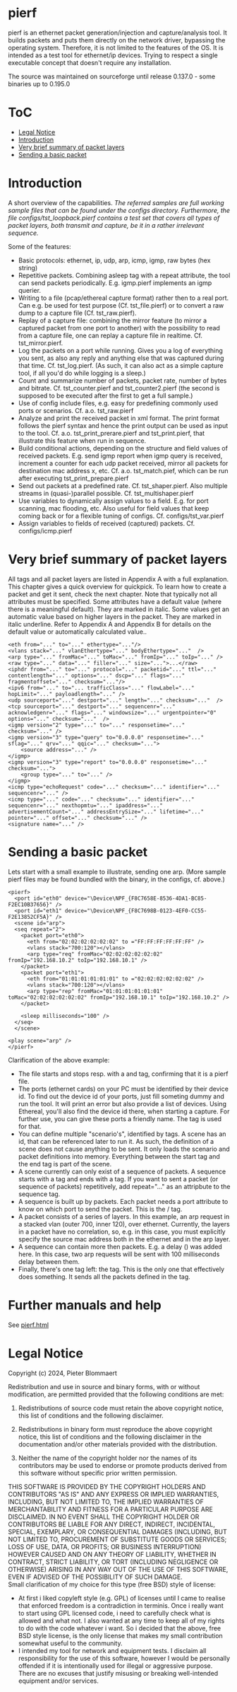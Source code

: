 # pierf
pierf is an ethernet packet generation/injection and capture/analysis tool. It builds packets and puts them directly on the network driver, bypassing the operating system. Therefore, it is not limited to the features of the OS. It is intended as a test tool for ethernet/ip devices. Trying to respect a single executable concept that doesn't require any installation. 


The source was maintained on sourceforge until release 0.137.0 - some binaries up to 0.195.0

# ToC
+ [Legal Notice](#legal-notice)
+ [Introduction](#introduction)
+ [Very brief summary of packet layers](#very-brief-summary-of-packet-layers)
+ [Sending a basic packet](#sending-a-basic-packet)



# Introduction

A short overview of the capabilities. _The referred samples are full working sample files that can be found under the configs directory. Furthermore, the file configs/tst_loopback.pierf contains a test set that covers all types of packet layers, both transmit and capture, be it in a rather irrelevant sequence._

Some of the features:
- Basic protocols: ethernet, ip, udp, arp, icmp, igmp, raw bytes (hex string)
- Repetitive packets. Combining asleep tag with a repeat attribute, the tool can send packets periodically. E.g. igmp.pierf implements an igmp querier.
- Writing to a file (pcap/ethereal capture format) rather then to a real port. Can e.g. be used for test purpose (Cf. tst_file.pierf) or to convert a raw dump to a capture file (Cf. tst_raw.pierf).
- Replay of a capture file: combining the mirror feature (to mirror a captured packet from one port to another) with the possibility to read from a capture file, one can replay a capture file in realtime. Cf. tst_mirror.pierf. 
- Log the packets on a port while running. Gives you a log of everything you sent, as also any reply and anything else that was captured during that time. Cf. tst_log.pierf. (As such, it can also act as a simple capture tool, if all you'd do while logging is a sleep.)
- Count and summarize number of packets, packet rate, number of bytes and bitrate. Cf. tst_counter.pierf and tst_counter2.pierf (the second is supposed to be executed after the first to get a full sample.)
- Use of config include files, e.g. easy for predefining commonly used ports or scenarios. Cf. a.o. tst_raw.pierf
- Analyze and print the received packet in xml format. The print format follows the pierf syntax and hence the print output can be used as input to the tool. Cf. a.o. tst_print_prerare.pierf and tst_print.pierf, that illustrate this feature when run in sequence.
- Build conditional actions, depending on the structure and field values of received packets. E.g. send igmp report when igmp query is received, increment a counter for each udp packet received, mirror all packets for destination mac address x, etc. Cf. a.o. tst_match.pief, which can be run after executing tst_print_prepare.pierf
- Send out packets at a predefined rate. Cf. tst_shaper.pierf. Also multiple streams in (quasi-)parallel possible. Cf. tst_multishaper.pierf
- Use variables to dynamically assign values to a field. E.g. for port scanning, mac flooding, etc. Also useful for field values that keep coming back or for a flexible tuning of configs. Cf. configs/tst_var.pierf
- Assign variables to fields of received (captured) packets. Cf. configs/icmp.pierf

# Very brief summary of packet layers

All tags and all packet layers are listed in Appendix A with a full explanation. This chapter gives a quick overview for quickpick. To learn how to create a packet and get it sent, check the next chapter. Note that typically not all attributes must be specified. Some attributes have a default value (where there is a meaningful default). They are marked in italic. Some values get an automatic value based on higher layers in the packet. They are marked in italic underline. Refer to Appendix A and Appendix B for details on the default value or automatically calculated value..

```
<eth from="..." to="..." ethertype="..."/>
<vlans stack="..." vlanEthertype="..." bodyEthertype="..."  />
<arp type="..." fromMac="..." toMac="..." fromIp="..." toIp="..." />
<raw type="..." data="..." filler="..." size="...">...</raw>
<iphdr from="..." to="..." protocol="..." packetid="..." ttl="..." contentlength="..." options="..." dscp="..." flags="..." fragmentoffset="..." checksum="..."/>
<ipv6 from="..." to="... trafficClass="..." flowLabel="..." hopLimit="..." payloadlength="..." />
<udp sourceport="..." destport="..." length="..." checksum="..."  />
<tcp sourceport="..." destport="..." sequencenr="..." acknowledgenr="..." flags="..." windowsize="..." urgentpointer="0" options="..." checksum="..."  />
<igmp version="2" type="..." to="..." responsetime="..." checksum="..." />
<igmp version="3" type="query" to="0.0.0.0" responsetime="..." sflag="..." qrv="..." qqic="..." checksum="...">
    <source address="..." />
</igmp>
<igmp version="3" type="report" to="0.0.0.0" responsetime="..." checksum="...">
    <group type="..." to="..." />
</igmp>
<icmp type="echoRequest" code="..." checksum="..." identifier="..." sequencenr="..." />
<icmp type="..." code="..." checksum="..." identifier="..." sequencenr="..." nexthopmtu="..." ipaddress="..." advertisementCount="..." addressEntrySize="..." lifetime="..." pointer="..." offset="..." checksum="..." />
<signature name="..." />
```

# Sending a basic packet 
Lets start with a small example to illustrate, sending one arp. (More sample pierf files may be found bundled with the binary, in the configs, cf. above.)

```  
<pierf>
  <port id="eth0" device="\Device\NPF_{F8C7658E-8536-4DA1-BC85-F2EC10B37656}" />
  <port id="eth1" device="\Device\NPF_{F8C7698B-0123-4EF0-CC55-F2E13852CF5A}" />
  <scene id="arp">
  <seq repeat="2">
    <packet port="eth0">
      <eth from="02:02:02:02:02:02" to ="FF:FF:FF:FF:FF:FF" />
      <vlans stack="700:120"></vlans>
      <arp type="req" fromMac="02:02:02:02:02:02" fromIp="192.168.10.2" toIp="192.168.10.1" />
    </packet>
    <packet port="eth1">
      <eth from="01:01:01:01:01:01" to ="02:02:02:02:02:02" />
      <vlans stack="700:120"></vlans>
      <arp type="rep" fromMac="01:01:01:01:01:01" toMac="02:02:02:02:02:02" fromIp="192.168.10.1" toIp="192.168.10.2" />
    </packet>

    <sleep milliseconds="100" />
  </seq>
  </scene>

<play scene="arp" />
</pierf>
```

Clarification of the above example:
- The file starts and stops resp. with a <pierf> and </pierf> tag, confirming that it is a pierf file.
- The ports (ethernet cards) on your PC must be identified by their device id. To find out the device id of your ports, just fill someting dummy and run the tool. It will print an error but also provide a list of devices. Using Ethereal, you'll also find the device id there, when starting a capture. For further use, you can give these ports a friendly name. The <port> tag is used for that.
- You can define multiple "scenario's", identified by <scene> tags.  A scene has an id, that can be referenced later to run it. As such, the definition of a scene does not cause anything to be sent. It only loads the scenario and packet definitions into memory. Everything between the start tag <scene> and the end tag </scene> is part of the scene.
- A scene currently can only exist of a sequence of packets. A sequence starts with a <seq> tag and ends with a </seq> tag. If you want to sent a packet (or sequence of packets) repetitively, add repeat="..." as an attripbute to the sequence tag.
- A sequence is built up by packets. Each packet needs a port attribute to know on which port to send the packet. This is the <packet>/</packet> tag. 
- A packet consists of a series of layers. In this example, an arp request in a stacked vlan (outer 700, inner 120), over ethernet. Currently, the layers in a packet have no correlation, so, e.g. in this case, you must explicitly specify the source mac address both in the ethernet and in the arp layer.
- A sequence can contain more then packets. E.g. a delay (<sleep milliseconds="...">) was added here. In this case, two arp requests will be sent with 100 milliseconds delay between them.
- Finally, there's one tag left: the <play> tag. This is the only one that effectively does something. It sends all the packets defined in the <scene> tag.

# Further manuals and help

See [pierf.html](https://htmlpreview.github.io/?https://github.com/blommaep/pierf/blob/main/src/pierf.html)

# Legal Notice

Copyright (c) 2024, Pieter Blommaert

Redistribution and use in source and binary forms, with or without modification, are permitted provided that the following conditions are met:

1. Redistributions of source code must retain the above copyright notice, this list of conditions and the following disclaimer.

2. Redistributions in binary form must reproduce the above copyright notice, this list of conditions and the following disclaimer in the documentation and/or other materials provided with the distribution.

3. Neither the name of the copyright holder nor the names of its contributors may be used to endorse or promote products derived from this software without specific prior written permission.

THIS SOFTWARE IS PROVIDED BY THE COPYRIGHT HOLDERS AND CONTRIBUTORS "AS IS" AND ANY EXPRESS OR IMPLIED WARRANTIES, INCLUDING, BUT NOT LIMITED TO, THE IMPLIED WARRANTIES OF MERCHANTABILITY AND FITNESS FOR A PARTICULAR PURPOSE ARE DISCLAIMED. IN NO EVENT SHALL THE COPYRIGHT HOLDER OR CONTRIBUTORS BE LIABLE FOR ANY DIRECT, INDIRECT, INCIDENTAL, SPECIAL, EXEMPLARY, OR CONSEQUENTIAL DAMAGES (INCLUDING, BUT NOT LIMITED TO, PROCUREMENT OF SUBSTITUTE GOODS OR SERVICES; LOSS OF USE, DATA, OR PROFITS; OR BUSINESS INTERRUPTION) HOWEVER CAUSED AND ON ANY THEORY OF LIABILITY, WHETHER IN CONTRACT, STRICT LIABILITY, OR TORT (INCLUDING NEGLIGENCE OR OTHERWISE) ARISING IN ANY WAY OUT OF THE USE OF THIS SOFTWARE, EVEN IF ADVISED OF THE POSSIBILITY OF SUCH DAMAGE.
<br/>
Small clarification of my choice for this type (free BSD) style of license:
- At first i liked copyleft style (e.g. GPL) of licenses until I came to realise that enforced freedom is a contradiction in terminis. Once i really want to start using GPL licensed code, i need to carefully check what is allowed and what not. I also wanted at any time to keep all of my rights to do with the code whatever i want. So i decided that the above, free BSD style license, is the only license that makes my small contribution somewhat useful to the community. 
- I intended my tool for network and equipment tests. I disclaim all responsibility for the use of this software, however I would be personally offended if it is intentionally used for illegal or aggressive purpose. There are no excuses that justify misusing or breaking well-intended equipment and/or services.

